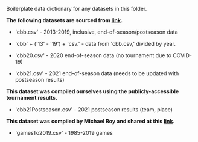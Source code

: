 Boilerplate data dictionary for any datasets in this folder.

**The following datasets are sourced from [link](https://www.kaggle.com/andrewsundberg/college-basketball-dataset).**

- 'cbb.csv' - 2013-2019, inclusive, end-of-season/postseason data

- 'cbb' + ('13' - '19') + 'csv.' - data from 'cbb.csv,' divided by year.

- 'cbb20.csv' - 2020 end-of-season data (no tournament due to COVID-19)

- 'cbb21.csv' - 2021 end-of-season data (needs to be updated with postseason results)

**This dataset was compiled ourselves using the publicly-accessible tournament results.**

- 'cbb21Postseason.csv' - 2021 postseason results (team, place)

**This dataset was compiled by Michael Roy and shared at this [link](https://data.world/michaelaroy/ncaa-tournament-results).**
- 'gamesTo2019.csv' - 1985-2019 games
